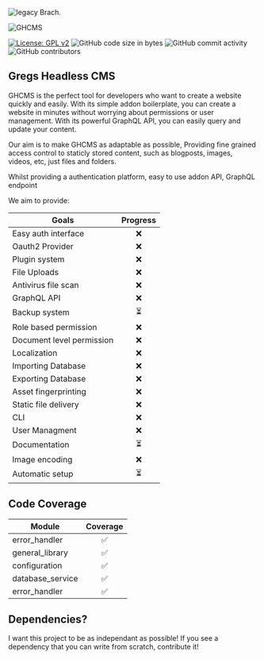 ![legacy](https://github.com/GrzegorzManiak/GHCMS/tree/legacy) Brach.

![GHCMS](https://raw.githubusercontent.com/GrzegorzManiak/GHCMS/legacy/GHcms.png)

[![License: GPL v2](https://img.shields.io/badge/License-GPL_v2-blue.svg)](https://www.gnu.org/licenses/old-licenses/gpl-2.0.en.html) 
![GitHub code size in bytes](https://img.shields.io/github/languages/code-size/GrzegorzManiak/GHCMS)
![GitHub commit activity](https://img.shields.io/github/commit-activity/w/GrzegorzManiak/GHCMS)
![GitHub contributors](https://img.shields.io/github/contributors/GrzegorzManiak/GHCMS)

## Gregs Headless CMS

GHCMS is the perfect tool for developers who want to create a website quickly and easily. With its simple addon boilerplate, you can create a website in minutes without worrying about permissions or user management. With its powerful GraphQL API, you can easily query and update your content.

Our aim is to make GHCMS as adaptable as possible, Providing fine grained access control to staticly stored content, such as blogposts, images, videos, etc,
just files and folders.

Whilst providing a authentication platform, easy to use addon API, GraphQL endpoint

We aim to provide:

| Goals | Progress |
| -------------- |:--------------:|
| Easy auth interface       | ❌ |
| Oauth2 Provider           | ❌ |
| Plugin system             | ❌ |
| File Uploads              | ❌ |
| Antivirus file scan       | ❌ |
| GraphQL API               | ❌ |
| Backup system             | ⏳ |
| Role based permission     | ❌ |
| Document level permission | ❌ |
| Localization              | ❌ |
| Importing Database        | ❌ |
| Exporting Database        | ❌ |
| Asset fingerprinting      | ❌ |
| Static file delivery      | ❌ |
| CLI                       | ❌ |
| User Managment            | ❌ |
| Documentation             | ⏳ |
| Image encoding            | ❌ |
| Automatic setup           | ⏳ |

## Code Coverage

| Module | Coverage |
| -------------- |:--------------:|
| error_handler             | ✅ |
| general_library           | ✅ |
| configuration             | ✅ |
| database_service          | ✅ |
| error_handler             | ✅ |

## Dependencies?

I want this project to be as independant as possible!
If you see a dependency that you can write from scratch, contribute it!
